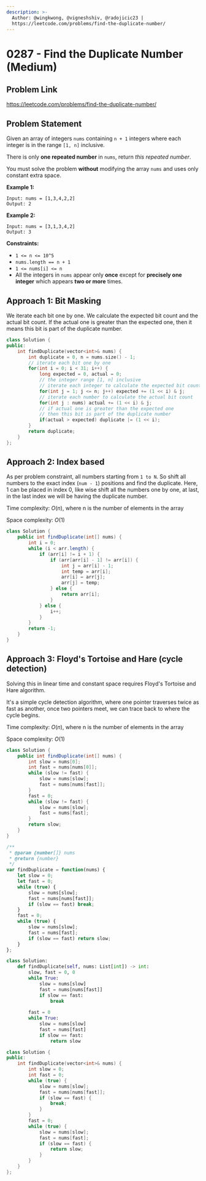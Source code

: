 ```yaml
---
description: >- 
  Author: @wingkwong, @vigneshshiv, @radojicic23 | 
  https://leetcode.com/problems/find-the-duplicate-number/
---
```


# 0287 - Find the Duplicate Number (Medium)

## Problem Link

https://leetcode.com/problems/find-the-duplicate-number/

## Problem Statement

Given an array of integers `nums` containing `n + 1` integers where each integer is in the range `[1, n]` inclusive.

There is only **one repeated number** in `nums`, return _this repeated number_.

You must solve the problem **without** modifying the array `nums` and uses only constant extra space.

**Example 1:**

```
Input: nums = [1,3,4,2,2]
Output: 2
```

**Example 2:**

```
Input: nums = [3,1,3,4,2]
Output: 3
```

**Constraints:**

* `1 <= n <= 10^5`
* `nums.length == n + 1`
* `1 <= nums[i] <= n`
* All the integers in `nums` appear only **once** except for **precisely one integer** which appears **two or more** times.

## Approach 1: Bit Masking

We iterate each bit one by one. We calculate the expected bit count and the actual bit count. If the actual one is greater than the expected one, then it means this bit is part of the duplicate number.

<Tabs>
<TabItem value="c++" label="C++">
<SolutionAuthor name="@wingkwong"/>

```cpp
class Solution {
public:
    int findDuplicate(vector<int>& nums) {
        int duplicate = 0, n = nums.size() - 1;
        // iterate each bit one by one
        for(int i = 0; i < 31; i++) {
            long expected = 0, actual = 0;
            // the integer range [1, n] inclusive
            // iterate each integer to calculate the expected bit count
            for(int j = 1; j <= n; j++) expected += (1 << i) & j;
            // iterate each number to calculate the actual bit count
            for(int j : nums) actual += (1 << i) & j;
            // if actual one is greater than the expected one
            // then this bit is part of the duplicate number
            if(actual > expected) duplicate |= (1 << i);
        }
        return duplicate;
    }
};
```

</TabItem>
</Tabs>

## Approach 2: Index based

As per problem constraint, all numbers starting from `1 to N`. So shift all numbers to the exact index (`num - 1`) positions and find the duplicate. Here, $1$ can be placed in index $0$, like wise shift all the numbers one by one, at last, in the last index we will be having the duplicate number.

Time complexity: $O(n)$, where n is the number of elements in the array

Space complexity: $O(1)$

<Tabs>
<TabItem value="java" label="Java">
<SolutionAuthor name="@vigneshshiv"/>

```java
class Solution {
    public int findDuplicate(int[] nums) {
        int i = 0;
        while (i < arr.length) {
            if (arr[i] != i + 1) {
                if (arr[arr[i] - 1] != arr[i]) {
                    int j = arr[i] - 1;
                    int temp = arr[i];
                    arr[i] = arr[j];
                    arr[j] = temp;
                } else {
                    return arr[i];
                }
            } else {
                i++;
            }
        }
        return -1;
    }
}
```

</TabItem>
</Tabs>

## Approach 3: Floyd's Tortoise and Hare (cycle detection)

Solving this in linear time and constant space requires Floyd's Tortoise and Hare algorithm. 

It's a simple cycle detection algorithm, where one pointer traverses twice as fast as another, once two pointers meet, we can trace back to where the cycle begins.

Time complexity: $O(n)$, where n is the number of elements in the array

Space complexity: $O(1)$

<Tabs>
<TabItem value="java" label="Java">
<SolutionAuthor name="@vigneshshiv"/>

```java
class Solution {
    public int findDuplicate(int[] nums) {
        int slow = nums[0];
        int fast = nums[nums[0]];
        while (slow != fast) {
            slow = nums[slow];
            fast = nums[nums[fast]];
        }
        fast = 0;
        while (slow != fast) {
            slow = nums[slow];
            fast = nums[fast];
        }
        return slow;
    }
}
```

</TabItem>

<TabItem value="javascript" label="JavaScript">
<SolutionAuthor name="@radojicic23"/>

```javascript
/**
 * @param {number[]} nums
 * @return {number}
 */
var findDuplicate = function(nums) {
    let slow = 0;
    let fast = 0;
    while (true) {
        slow = nums[slow];
        fast = nums[nums[fast]];
        if (slow == fast) break;
    }
    fast = 0;
    while (true) {
        slow = nums[slow];
        fast = nums[fast];
        if (slow == fast) return slow;
    }
};
```

</TabItem>

<TabItem value="python" label="Python">
<SolutionAuthor name="@radojicic23"/>

```python
class Solution:
    def findDuplicate(self, nums: List[int]) -> int:
        slow, fast = 0, 0 
        while True:
            slow = nums[slow]
            fast = nums[nums[fast]]
            if slow == fast:
                break
        
        fast = 0
        while True:
            slow = nums[slow]
            fast = nums[fast]
            if slow == fast:
                return slow 
```

</TabItem>

<TabItem value="cpp" label="C++">
<SolutionAuthor name="@radojicic23"/>

```cpp
class Solution {
public:
    int findDuplicate(vector<int>& nums) {
        int slow = 0;
        int fast = 0;
        while (true) {
            slow = nums[slow];
            fast = nums[nums[fast]];
            if (slow == fast) {
                break;
            }
        }
        fast = 0;
        while (true) {
            slow = nums[slow];
            fast = nums[fast];
            if (slow == fast) {
                return slow;
            }
        }
    }
};
```

</TabItem>
</Tabs>
